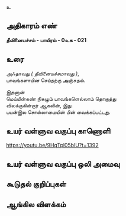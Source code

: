 உ


## அதிகாரம் எண்

**தீவினையச்சம் - பாயிரம் - 0உக - 021**

## உரை

அஃதாவது _( தீவினையச்சமாவது )_,  
பாவங்களாயின செய்தற்கு அஞ்சுதல்.  

இதனான்  
மெய்யின்கண் நிகழும் பாவங்களெல்லாம் தொகுத்து  
விலக்குகின்றார் ஆகலின்,
இது  
பயன்இல சொல்லாமையின் பின் வைக்கப்பட்டது.

## உயர் வள்ளுவ வகுப்பு காணொளி

https://youtu.be/9HqTpl05blU?t=1392

## உயர் வள்ளுவ வகுப்பு ஒலி அமைவு 


## கூடுதல் குறிப்புகள்


## ஆங்கில விளக்கம்

